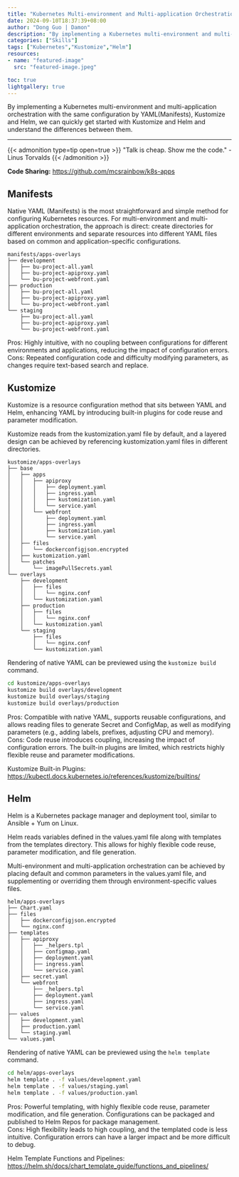 ```yaml
---
title: "Kubernetes Multi-environment and Multi-application Orchestration Practice"
date: 2024-09-10T18:37:39+08:00
author: "Dong Guo | Damon"
description: "By implementing a Kubernetes multi-environment and multi-application orchestration with the same configuration by YAML(Manifests), Kustomize and Helm, we can quickly get started with Kustomize and Helm and understand the differences between them."
categories: ["Skills"]
tags: ["Kubernetes","Kustomize","Helm"]
resources:
- name: "featured-image"
  src: "featured-image.jpeg"

toc: true
lightgallery: true
---
```


By implementing a Kubernetes multi-environment and multi-application orchestration with the same configuration by YAML(Manifests), Kustomize and Helm, we can quickly get started with Kustomize and Helm and understand the differences between them.

<!--more-->

---

{{< admonition type=tip open=true >}}
"Talk is cheap. Show me the code." - Linus Torvalds
{{< /admonition >}}

**Code Sharing:** https://github.com/mcsrainbow/k8s-apps

## Manifests

Native YAML (Manifests) is the most straightforward and simple method for configuring Kubernetes resources. For multi-environment and multi-application orchestration, the approach is direct: create directories for different environments and separate resources into different YAML files based on common and application-specific configurations.

```
manifests/apps-overlays
├── development
│   ├── bu-project-all.yaml
│   ├── bu-project-apiproxy.yaml
│   └── bu-project-webfront.yaml
├── production
│   ├── bu-project-all.yaml
│   ├── bu-project-apiproxy.yaml
│   └── bu-project-webfront.yaml
└── staging
    ├── bu-project-all.yaml
    ├── bu-project-apiproxy.yaml
    └── bu-project-webfront.yaml
```

Pros: Highly intuitive, with no coupling between configurations for different environments and applications, reducing the impact of configuration errors.  
Cons: Repeated configuration code and difficulty modifying parameters, as changes require text-based search and replace.

## Kustomize

Kustomize is a resource configuration method that sits between YAML and Helm, enhancing YAML by introducing built-in plugins for code reuse and parameter modification.

Kustomize reads from the kustomization.yaml file by default, and a layered design can be achieved by referencing kustomization.yaml files in different directories.

```
kustomize/apps-overlays
├── base
│   ├── apps
│   │   ├── apiproxy
│   │   │   ├── deployment.yaml
│   │   │   ├── ingress.yaml
│   │   │   ├── kustomization.yaml
│   │   │   └── service.yaml
│   │   └── webfront
│   │       ├── deployment.yaml
│   │       ├── ingress.yaml
│   │       ├── kustomization.yaml
│   │       └── service.yaml
│   ├── files
│   │   └── dockerconfigjson.encrypted
│   ├── kustomization.yaml
│   └── patches
│       └── imagePullSecrets.yaml
└── overlays
    ├── development
    │   ├── files
    │   │   └── nginx.conf
    │   └── kustomization.yaml
    ├── production
    │   ├── files
    │   │   └── nginx.conf
    │   └── kustomization.yaml
    └── staging
        ├── files
        │   └── nginx.conf
        └── kustomization.yaml
```

Rendering of native YAML can be previewed using the `kustomize build` command.

```bash
cd kustomize/apps-overlays
kustomize build overlays/development
kustomize build overlays/staging
kustomize build overlays/production
```

Pros: Compatible with native YAML, supports reusable configurations, and allows reading files to generate Secret and ConfigMap, as well as modifying parameters (e.g., adding labels, prefixes, adjusting CPU and memory).  
Cons: Code reuse introduces coupling, increasing the impact of configuration errors. The built-in plugins are limited, which restricts highly flexible reuse and parameter modifications.

Kustomize Built-in Plugins: https://kubectl.docs.kubernetes.io/references/kustomize/builtins/

## Helm

Helm is a Kubernetes package manager and deployment tool, similar to Ansible + Yum on Linux.

Helm reads variables defined in the values.yaml file along with templates from the templates directory. This allows for highly flexible code reuse, parameter modification, and file generation.

Multi-environment and multi-application orchestration can be achieved by placing default and common parameters in the values.yaml file, and supplementing or overriding them through environment-specific values files.

```
helm/apps-overlays
├── Chart.yaml
├── files
│   ├── dockerconfigjson.encrypted
│   └── nginx.conf
├── templates
│   ├── apiproxy
│   │   ├── _helpers.tpl
│   │   ├── configmap.yaml
│   │   ├── deployment.yaml
│   │   ├── ingress.yaml
│   │   └── service.yaml
│   ├── secret.yaml
│   └── webfront
│       ├── _helpers.tpl
│       ├── deployment.yaml
│       ├── ingress.yaml
│       └── service.yaml
├── values
│   ├── development.yaml
│   ├── production.yaml
│   └── staging.yaml
└── values.yaml
```

Rendering of native YAML can be previewed using the `helm template` command.

```bash
cd helm/apps-overlays
helm template . -f values/development.yaml
helm template . -f values/staging.yaml
helm template . -f values/production.yaml
```

Pros: Powerful templating, with highly flexible code reuse, parameter modification, and file generation. Configurations can be packaged and published to Helm Repos for package management.  
Cons: High flexibility leads to high coupling, and the templated code is less intuitive. Configuration errors can have a larger impact and be more difficult to debug.

Helm Template Functions and Pipelines: https://helm.sh/docs/chart_template_guide/functions_and_pipelines/
